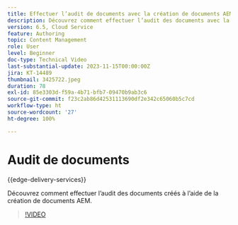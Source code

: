 ```yaml
---
title: Effectuer l’audit de documents avec la création de documents AEM
description: Découvrez comment effectuer l’audit des documents avec la création de documents AEM.
version: 6.5, Cloud Service
feature: Authoring
topic: Content Management
role: User
level: Beginner
doc-type: Technical Video
last-substantial-update: 2023-11-15T00:00:00Z
jira: KT-14489
thumbnail: 3425722.jpeg
duration: 78
exl-id: 85e3303d-f59a-4b71-bfb7-09470b9ab3c6
source-git-commit: f23c2ab86d42531113690df2e342c65060b5c7cd
workflow-type: ht
source-wordcount: '27'
ht-degree: 100%

---
```


# Audit de documents

{{edge-delivery-services}}

Découvrez comment effectuer l’audit des documents créés à l’aide de la création de documents AEM.

>[!VIDEO](https://video.tv.adobe.com/v/3425722/?learn=on)
